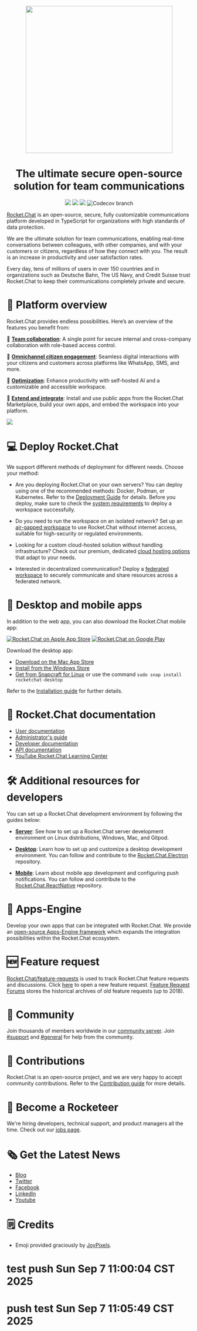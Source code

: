 <p align="center"> 
  <img  src="https://github.com/RocketChat/Rocket.Chat.Artwork/raw/master/Logos/2020/png/logo-horizontal-red.png" data-canonical-src="https://github.com/RocketChat/Rocket.Chat.Artwork/raw/master/Logos/2020/png/logo-horizontal-red.png" width="400" />
</p>

<h1 align="center">
  The ultimate secure open-source solution for team communications
</h1>

<p align="center">
  <img src="https://img.shields.io/github/v/release/RocketChat/Rocket.Chat?label=version">
  <img src="https://img.shields.io/github/actions/workflow/status/RocketChat/Rocket.Chat/build_and_test.yml">
  <img src="https://img.shields.io/badge/license-MIT-green">
  <img alt="Codecov branch" src="https://img.shields.io/codecov/c/github/RocketChat/Rocket.Chat/develop">
</p>



[Rocket.Chat](https://rocket.chat) is an open-source, secure, fully customizable communications platform developed in TypeScript for organizations with high standards of data protection.

We are the ultimate solution for team communications, enabling real-time conversations between colleagues, with other companies, and with your customers or citizens, regardless of how they connect with you. The result is an increase in productivity and user satisfaction rates.

Every day, tens of millions of users in over 150 countries and in organizations such as Deutsche Bahn, The US Navy, and Credit Suisse trust Rocket.Chat to keep their communications completely private and secure.

# 🚀 Platform overview

Rocket.Chat provides endless possibilities. Here’s an overview of the features you benefit from:

💬 [**Team collaboration**](https://docs.rocket.chat/docs/collaborate-using-rocketchat): A single point for secure internal and cross-company collaboration with role-based access control.

🎯 [**Omnichannel citizen engagement**](https://docs.rocket.chat/docs/omnichannel): Seamless digital interactions with your citizens and customers across platforms like WhatsApp, SMS, and more.

🦾 [**Optimization**](https://docs.rocket.chat/docs/optimize-your-workspace): Enhance productivity with self-hosted AI and a customizable and accessible workspace.

🤖 [**Extend and integrate**](https://docs.rocket.chat/docs/extend-and-integrate-rocketchat-capabilities): Install and use public apps from the Rocket.Chat Marketplace, build your own apps, and embed the workspace into your platform.

<img src="https://global-uploads.webflow.com/611a19b9853b7414a0f6b3f6/6319c72bbd8af5c8c22efab6_heroImage.webp" data-canonical-src="https://global-uploads.webflow.com/611a19b9853b7414a0f6b3f6/6319c72bbd8af5c8c22efab6_heroImage.webp"  />

# 💻 Deploy Rocket.Chat

We support different methods of deployment for different needs. Choose your method:

- Are you deploying Rocket.Chat on your own servers? You can deploy using one of the recommended methods: Docker, Podman, or Kubernetes. Refer to the [Deployment Guide](https://docs.rocket.chat/docs/deploy-rocketchat) for details. Before you deploy, make sure to check the [system requirements](https://docs.rocket.chat/docs/system-requirements) to deploy a workspace successfully.

- Do you need to run the workspace on an isolated network? Set up an [air-gapped workspace](https://docs.rocket.chat/docs/rocketchat-air-gapped-deployment) to use Rocket.Chat without internet access, suitable for high-security or regulated environments.

- Looking for a custom cloud-hosted solution without handling infrastructure? Check out our premium, dedicated [cloud hosting options](https://docs.rocket.chat/docs/rocketchat-cloud-hosting-service-level-agreement-sla) that adapt to your needs.

- Interested in decentralized communication? Deploy a [federated workspace](https://docs.rocket.chat/docs/rocketchat-federation) to securely communicate and share resources across a federated network.

# 📱 Desktop and mobile apps

In addition to the web app, you can also download the Rocket.Chat mobile app:

[![Rocket.Chat on Apple App Store](https://user-images.githubusercontent.com/551004/29770691-a2082ff4-8bc6-11e7-89a6-964cd405ea8e.png)](https://itunes.apple.com/us/app/rocket-chat/id1148741252?mt=8) [![Rocket.Chat on Google Play](https://user-images.githubusercontent.com/551004/29770692-a20975c6-8bc6-11e7-8ab0-1cde275496e0.png)](https://play.google.com/store/apps/details?id=chat.rocket.android)

Download the desktop app:
- [Download on the Mac App Store](https://apps.apple.com/us/app/rocket-chat/id1086818840?mt=12)
- [Install from the Windows Store](https://apps.microsoft.com/detail/9nblggh52jv6?hl=en-us&gl=NG&ocid=pdpshare)
- [Get from Snapcraft for Linux](https://snapcraft.io/rocketchat-desktop) or use the command `sudo snap install rocketchat-desktop`

Refer to the [Installation guide](https://docs.rocket.chat/docs/desktop-mobile-apps) for further details.

# 📖 Rocket.Chat documentation

- [User documentation](https://docs.rocket.chat/docs/rocketchat)
- [Administrator's guide](https://docs.rocket.chat/docs/administrators-guide)
- [Developer documentation](https://developer.rocket.chat/docs/rocketchat-developer)
- [API documentation](https://developer.rocket.chat/apidocs)
- [YouTube Rocket.Chat Learning Center](https://www.youtube.com/playlist?list=PLee3gqXJQrFVXnNs5GiuoTMy269ydvcOB)

# 🛠️ Additional resources for developers

You can set up a Rocket.Chat development environment by following the guides below:

- **[Server](https://developer.rocket.chat/docs/server)**: See how to set up a Rocket.Chat server development environment on Linux distributions, Windows, Mac, and Gitpod.

- **[Desktop](https://developer.rocket.chat/docs/desktop-app)**: Learn how to set up and customize a desktop development environment. You can follow and contribute to the [Rocket.Chat.Electron](https://github.com/RocketChat/Rocket.Chat.Electron) repository.

- **[Mobile](https://developer.rocket.chat/docs/mobile-app)**: Learn about mobile app development and configuring push notifications. You can follow and contribute to the [Rocket.Chat.ReactNative](https://github.com/RocketChat/Rocket.Chat.ReactNative) repository.

# 🧩 Apps-Engine

Develop your own apps that can be integrated with Rocket.Chat. We provide an [open-source Apps-Engine framework](https://developer.rocket.chat/docs/rocketchat-apps-engine) which expands the integration possibilities within the Rocket.Chat ecosystem.

# 🆕 Feature request

[Rocket.Chat/feature-requests](https://github.com/RocketChat/feature-requests) is used to track Rocket.Chat feature requests and discussions. Click [here](https://github.com/RocketChat/feature-requests/issues/new?template=feature_request.md) to open a new feature request. [Feature Request Forums](https://forums.rocket.chat/c/feature-requests/8) stores the historical archives of old feature requests (up to 2018).

# 🤝 Community

Join thousands of members worldwide in our [community server](https://open.rocket.chat).
Join [#support](https://open.rocket.chat/channel/support) and [#general](https://open.rocket.chat/channel/general) for help from the community.


# 👥 Contributions

Rocket.Chat is an open-source project, and we are very happy to accept community contributions. Refer to the [Contribution guide](https://developer.rocket.chat/docs/contribute-to-rocketchat) for more details.


# 💼 Become a Rocketeer

We're hiring developers, technical support, and product managers all the time. Check out our [jobs page](https://rocket.chat/jobs).

# 🗞️ Get the Latest News

- [Blog](https://rocket.chat/blog)
- [Twitter](https://twitter.com/RocketChat)
- [Facebook](https://www.facebook.com/RocketChatApp)
- [LinkedIn](https://www.linkedin.com/company/rocket-chat)
- [Youtube](https://www.youtube.com/channel/UCin9nv7mUjoqrRiwrzS5UVQ)

# 🗒️ Credits

- Emoji provided graciously by [JoyPixels](https://www.joypixels.com).
# test push Sun Sep  7 11:00:04 CST 2025
# push test Sun Sep  7 11:05:49 CST 2025
